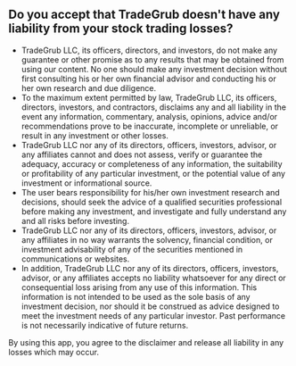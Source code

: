 ## Do you accept that TradeGrub doesn't have any liability from your stock trading losses?
	
- TradeGrub LLC, its officers, directors, and investors, do not make any guarantee or other promise as to any results that may be obtained from using our content. No one should make any investment decision without first consulting his or her own financial advisor and conducting his or her own research and due diligence.
- To the maximum extent permitted by law, TradeGrub LLC, its officers, directors, investors, and contractors, disclaims any and all liability in the event any information, commentary, analysis, opinions, advice and/or recommendations prove to be inaccurate, incomplete or unreliable, or result in any investment or other losses.
- TradeGrub LLC nor any of its directors, officers, investors, advisor, or any affiliates cannot and does not assess, verify or guarantee the adequacy, accuracy or completeness of any information, the suitability or profitability of any particular investment, or the potential value of any investment or informational source. 
- The user bears responsibility for his/her own investment research and decisions, should seek the advice of a qualified securities professional before making any investment, and investigate and fully understand any and all risks before investing. 
- TradeGrub LLC nor any of its directors, officers, investors, advisor, or any affiliates in no way warrants the solvency, financial condition, or investment advisability of any of the securities mentioned in communications or websites. 
- In addition, TradeGrub LLC nor any of its directors, officers, investors, advisor, or any affiliates accepts no liability whatsoever for any direct or consequential loss arising from any use of this information. This information is not intended to be used as the sole basis of any investment decision, nor should it be construed as advice designed to meet the investment needs of any particular investor. Past performance is not necessarily indicative of future returns.
	
By using this app, you agree to the disclaimer and release all liability in any losses which may occur.
